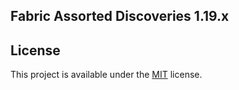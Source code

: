 ## Fabric Assorted Discoveries 1.19.x

## License

This project is available under the [MIT](https://github.com/rndmaccess/assorted-discoveries-1.19.x-fabric/blob/main/LICENSE) license.
